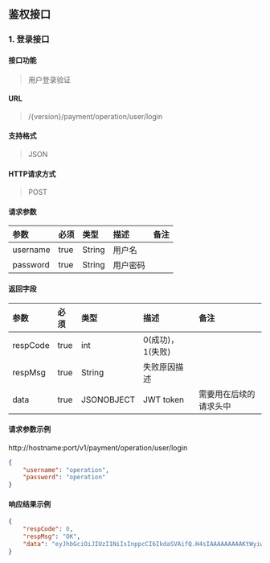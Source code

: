 ## 鉴权接口


### 1. 登录接口

#### 接口功能

> 用户登录验证

#### URL

> /{version}/payment/operation/user/login

#### 支持格式

> JSON

#### HTTP请求方式

> POST

#### 请求参数

|参数|必须|类型|描述|备注|
|:----- |:-------|:-----|:----- |:----- |
|username |true |String|用户名||
|password |true |String |用户密码|||


#### 返回字段

|参数|必须|类型|描述|备注|
|:----- |:------|:------|:------|:-------------- |
|respCode | true | int |0(成功)，1(失败) ||
|respMsg | true | String | 失败原因描述 ||
|data | true | JSONOBJECT | JWT token |需要用在后续的请求头中|

#### 请求参数示例

http://hostname:port/v1/payment/operation/user/login
```json
{
	"username": "operation",
	"password": "operation"
}
```

#### 响应结果示例

```json
{
    "respCode": 0,
    "respMsg": "OK",
    "data": "eyJhbGciOiJIUzI1NiIsInppcCI6IkdaSVAifQ.H4sIAAAAAAAAAKtWyiwuVrJS8nVU0lHKTCxRsjI0NTazMDI2MbHUUUqtKIAIWBpYWoAESotTi_ISc1OBOvILUosSSzLz85RqAQVosRJFAAAA.Jx7u54y4R6pgX22iY94NZUN7NqZYqnzEqLZhT4nva2A"
}
```
